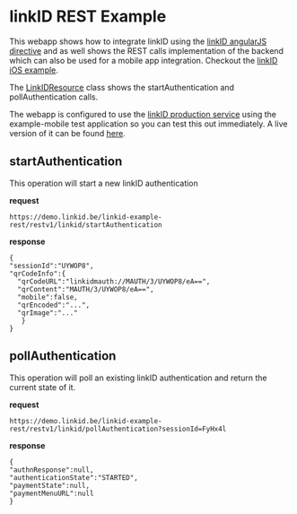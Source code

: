linkID REST Example
===================

This webapp shows how to integrate linkID using the [linkID angularJS directive](https://github.com/link-nv/linkid-sdk/wiki/angularJS) and as well shows the REST calls implementation of the backend which can also be used for a mobile app integration. Checkout the [linkID iOS example](https://github.com/link-nv/linkid-example-ios).

The [LinkIDResource](https://github.com/link-nv/linkid-example-rest/blob/master/src/main/java/net/link/safeonline/sdk/example/rest/LinkIDResource.java) class shows the startAuthentication and pollAuthentication calls. 

The webapp is configured to use the [linkID production service](https://service.linkid.be) using the example-mobile test application so you can test this out immediately.
A live version of it can be found [here](https://demo.linkid.be/linkid-example-rest).

## startAuthentication

This operation will start a new linkID authentication

**request**

```
https://demo.linkid.be/linkid-example-rest/restv1/linkid/startAuthentication
```

**response**

```
{
"sessionId":"UYWOP8",
"qrCodeInfo":{
  "qrCodeURL":"linkidmauth://MAUTH/3/UYWOP8/eA==",
  "qrContent":"MAUTH/3/UYWOP8/eA==",
  "mobile":false,
  "qrEncoded":"...",
  "qrImage":"..."
   }
}
```

## pollAuthentication

This operation will poll an existing linkID authentication and return the current state of it.

**request**

```
https://demo.linkid.be/linkid-example-rest/restv1/linkid/pollAuthentication?sessionId=FyHx4l
```

**response**

```
{
"authnResponse":null,
"authenticationState":"STARTED",
"paymentState":null,
"paymentMenuURL":null
}
```